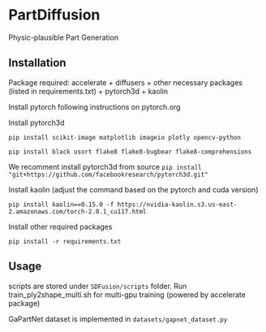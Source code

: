 # PartDiffusion
Physic-plausible Part Generation

## Installation
Package required: accelerate + diffusers + other necessary packages (listed in requirements.txt) + pytorch3d + kaolin

Install pytorch following instructions on pytorch.org

Install pytorch3d

```pip install scikit-image matplotlib imageio plotly opencv-python```

```pip install black usort flake8 flake8-bugbear flake8-comprehensions```

We recomment install pytorch3d from source
```pip install "git+https://github.com/facebookresearch/pytorch3d.git"```

Install kaolin (adjust the command based on the pytorch and cuda version)

```pip install kaolin==0.15.0 -f https://nvidia-kaolin.s3.us-east-2.amazonaws.com/torch-2.0.1_cu117.html``` 

Install other required packages

```pip install -r requirements.txt```


## Usage

scripts are stored under `SDFusion/scripts` folder.
Run train_ply2shape_multi.sh for multi-gpu training (powered by accelerate package)

GaPartNet dataset is implemented in `datasets/gapnet_dataset.py`

